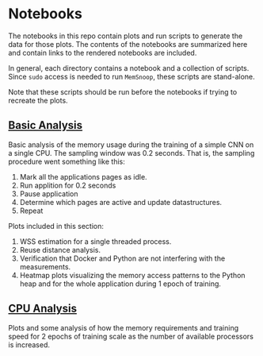 # Notebooks

The notebooks in this repo contain plots and run scripts to generate the data for those 
plots. The contents of the notebooks are summarized here and contain links to the rendered
notebooks are included.

In general, each directory contains a notebook and a collection of scripts. Since
`sudo` access is needed to run `MemSnoop`, these scripts are stand-alone. 

Note that these scripts should be run before the notebooks if trying to recreate the plots.

## [Basic Analysis](https://github.com/darchr/ml-notebooks/blob/master/basic_analysis/basic_analysis.ipynb)

Basic analysis of the memory usage during the training of a simple CNN on a single CPU. The
sampling window was 0.2 seconds. That is, the sampling procedure went something like this:

1. Mark all the applications pages as idle.
2. Run applition for 0.2 seconds
3. Pause application
4. Determine which pages are active and update datastructures.
5. Repeat

Plots included in this section:

1. WSS estimation for a single threaded process.
2. Reuse distance analysis.
3. Verification that Docker and Python are not interfering with the measurements.
4. Heatmap plots visualizing the memory access patterns to the Python heap and for the whole
    application during 1 epoch of training.


## [CPU Analysis](https://github.com/darchr/ml-notebooks/blob/master/cpu_analysis/cpu_analysis.ipynb)

Plots and some analysis of how the memory requirements and training speed for 2 epochs of 
training scale as the number of available processors is increased.
